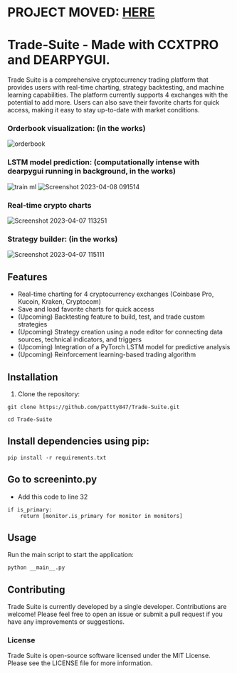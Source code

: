 # PROJECT MOVED: [HERE](https://github.com/pattty847/Trade-Suite-v2)

# Trade-Suite - Made with CCXTPRO and DEARPYGUI.

Trade Suite is a comprehensive cryptocurrency trading platform that provides users with real-time charting, strategy backtesting, and machine learning capabilities. The platform currently supports 4 exchanges with the potential to add more. Users can also save their favorite charts for quick access, making it easy to stay up-to-date with market conditions.

### Orderbook visualization: (in the works)
![orderbook](https://user-images.githubusercontent.com/23511285/231159715-7b1a188b-ab22-40f0-9836-7421a860bee4.png)

### LSTM model prediction: (computationally intense with dearpygui running in background, in the works)
![train ml](https://user-images.githubusercontent.com/23511285/230723696-0d6eeeaa-416c-4b43-a81d-b2aa4faf0e74.png)
![Screenshot 2023-04-08 091514](https://user-images.githubusercontent.com/23511285/230723698-50bd8388-c4a5-4366-abf5-35fddecc7a3d.png)

### Real-time crypto charts
![Screenshot 2023-04-07 113251](https://user-images.githubusercontent.com/23511285/230638223-19708a1b-0f44-4829-b01a-efa99d601075.png)

### Strategy builder: (in the works)
![Screenshot 2023-04-07 115111](https://user-images.githubusercontent.com/23511285/230638474-04fbf355-3eff-439e-9233-51e182e01ea8.png)

## Features

- Real-time charting for 4 cryptocurrency exchanges (Coinbase Pro, Kucoin, Kraken, Cryptocom)
- Save and load favorite charts for quick access
- (Upcoming) Backtesting feature to build, test, and trade custom strategies
- (Upcoming) Strategy creation using a node editor for connecting data sources, technical indicators, and triggers
- (Upcoming) Integration of a PyTorch LSTM model for predictive analysis
- (Upcoming) Reinforcement learning-based trading algorithm

## Installation

1. Clone the repository:

```
git clone https://github.com/pattty847/Trade-Suite.git
```

```
cd Trade-Suite
```

## Install dependencies using pip:

```
pip install -r requirements.txt
```

## Go to screeninto.py
- Add this code to line 32
```
if is_primary:
    return [monitor.is_primary for monitor in monitors]
```

## Usage

Run the main script to start the application:

```
python __main__.py
```

## Contributing

Trade Suite is currently developed by a single developer. Contributions are welcome! Please feel free to open an issue or submit a pull request if you have any improvements or suggestions.

### License

Trade Suite is open-source software licensed under the MIT License. Please see the LICENSE file for more information.
